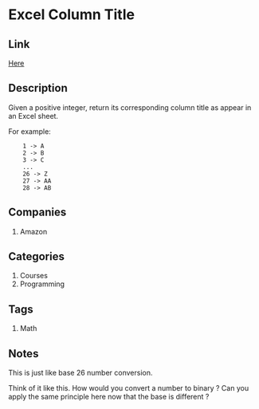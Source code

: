 # Excel Column Title

## Link

[Here](https://www.interviewbit.com/problems/excel-column-title/)

## Description

Given a positive integer, return its corresponding column title as appear in an Excel sheet.

For example:

```test
    1 -> A
    2 -> B
    3 -> C
    ...
    26 -> Z
    27 -> AA
    28 -> AB
```

## Companies

1. Amazon

## Categories

1. Courses
1. Programming

## Tags

1. Math

## Notes

This is just like base 26 number conversion.

Think of it like this. How would you convert a number to binary ? Can you apply the same principle here now that the base is different ?